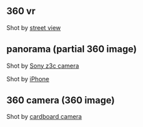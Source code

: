 ## 360 vr
Shot by [street view](http://gasolin.github.io/webvrdemo/360vr.html)

## panorama (partial 360 image)
Shot by [Sony z3c camera](http://gasolin.github.io/webvrdemo/)

Shot by [iPhone](http://gasolin.github.io/webvrdemo/teambuilding)

## 360 camera (360 image)
Shot by [cardboard camera](http://gasolin.github.io/webvrdemo/cardboardcam)
